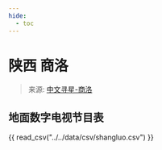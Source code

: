 ```yaml
---
hide:
  - toc
---
```


# 陕西 商洛

> 来源: [中文寻星-商洛](http://dtmb.saoing.com/shangluo.htm)

## 地面数字电视节目表

{{ read_csv("../../data/csv/shangluo.csv") }}
